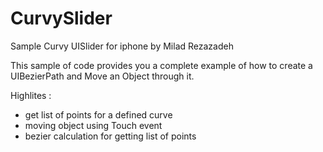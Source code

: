 CurvySlider
===========

Sample Curvy UISlider for iphone by Milad Rezazadeh

This sample of code provides you a complete example of how to create a UIBezierPath and Move an Object through it. 

Highlites : 
- get list of points for a defined curve 
- moving object using Touch event
- bezier calculation for getting list of points 
